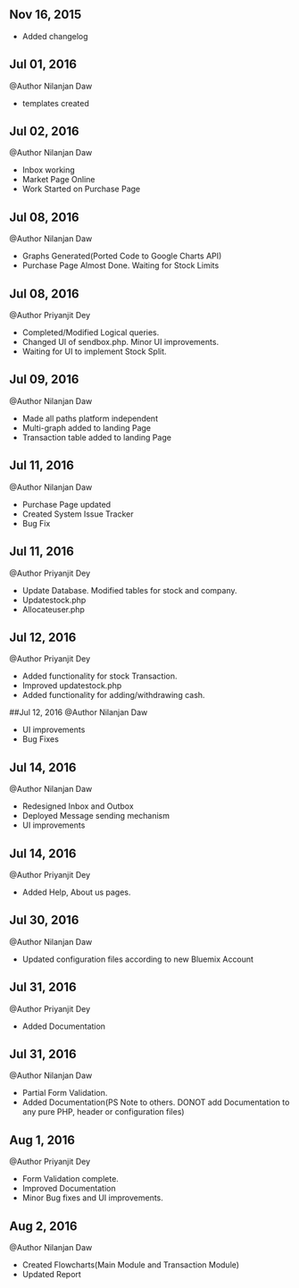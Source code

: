 ## Nov 16, 2015
- Added changelog

## Jul 01, 2016
@Author Nilanjan Daw
- templates created

## Jul 02, 2016
@Author Nilanjan Daw
- Inbox working
- Market Page Online
- Work Started on Purchase Page

## Jul 08, 2016
@Author Nilanjan Daw
- Graphs Generated(Ported Code to Google Charts API)
- Purchase Page Almost Done. Waiting for Stock Limits

## Jul 08, 2016
@Author Priyanjit Dey
- Completed/Modified Logical queries.
- Changed UI of sendbox.php. Minor UI improvements.
- Waiting for UI to implement Stock Split.

## Jul 09, 2016
@Author Nilanjan Daw
- Made all paths platform independent
- Multi-graph added to landing Page
- Transaction table added to landing Page

## Jul 11, 2016
@Author Nilanjan Daw
- Purchase Page updated
- Created System Issue Tracker
- Bug Fix

## Jul 11, 2016
@Author Priyanjit Dey
- Update Database. Modified tables for stock and company.
- Updatestock.php
- Allocateuser.php

## Jul 12, 2016
@Author Priyanjit Dey
- Added functionality for stock Transaction.
- Improved updatestock.php
- Added functionality for adding/withdrawing cash.

##Jul 12, 2016
@Author Nilanjan Daw
- UI improvements
- Bug Fixes

## Jul 14, 2016
@Author Nilanjan Daw
- Redesigned Inbox and Outbox
- Deployed Message sending mechanism
- UI improvements

## Jul 14, 2016
@Author Priyanjit Dey
- Added Help, About us pages.

## Jul 30, 2016
@Author Nilanjan Daw
- Updated configuration files according to new Bluemix Account

## Jul 31, 2016
@Author Priyanjit Dey
- Added Documentation

## Jul 31, 2016
@Author Nilanjan Daw
- Partial Form Validation.
- Added Documentation(PS Note to others. DONOT add Documentation to any pure PHP, header or configuration files)

## Aug 1, 2016
@Author Priyanjit Dey
- Form Validation complete.
- Improved Documentation
- Minor Bug fixes and UI improvements.

## Aug 2, 2016
@Author Nilanjan Daw
- Created Flowcharts(Main Module and Transaction Module)
- Updated Report
